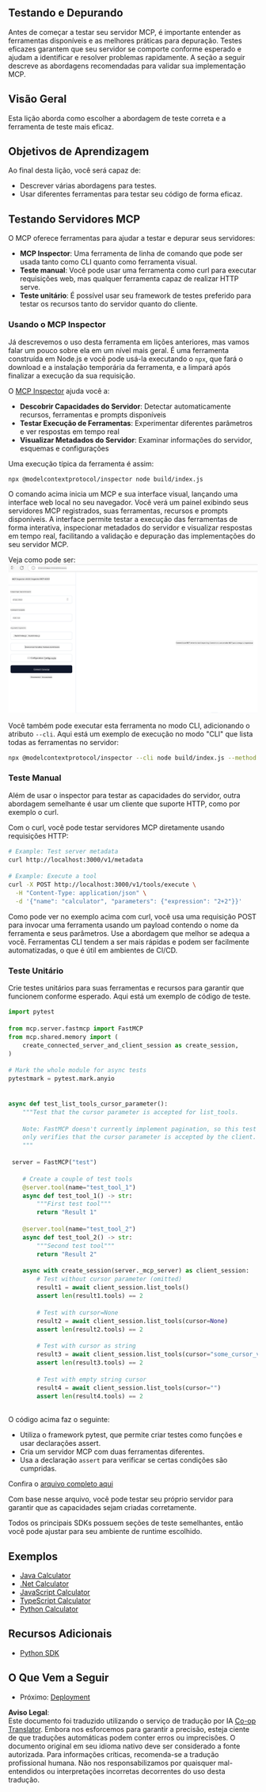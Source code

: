 <!--
CO_OP_TRANSLATOR_METADATA:
{
  "original_hash": "e25bc265a51244a7a2d93b3761543a1f",
  "translation_date": "2025-06-13T02:07:33+00:00",
  "source_file": "03-GettingStarted/08-testing/README.md",
  "language_code": "br"
}
-->
## Testando e Depurando

Antes de começar a testar seu servidor MCP, é importante entender as ferramentas disponíveis e as melhores práticas para depuração. Testes eficazes garantem que seu servidor se comporte conforme esperado e ajudam a identificar e resolver problemas rapidamente. A seção a seguir descreve as abordagens recomendadas para validar sua implementação MCP.

## Visão Geral

Esta lição aborda como escolher a abordagem de teste correta e a ferramenta de teste mais eficaz.

## Objetivos de Aprendizagem

Ao final desta lição, você será capaz de:

- Descrever várias abordagens para testes.
- Usar diferentes ferramentas para testar seu código de forma eficaz.

## Testando Servidores MCP

O MCP oferece ferramentas para ajudar a testar e depurar seus servidores:

- **MCP Inspector**: Uma ferramenta de linha de comando que pode ser usada tanto como CLI quanto como ferramenta visual.
- **Teste manual**: Você pode usar uma ferramenta como curl para executar requisições web, mas qualquer ferramenta capaz de realizar HTTP serve.
- **Teste unitário**: É possível usar seu framework de testes preferido para testar os recursos tanto do servidor quanto do cliente.

### Usando o MCP Inspector

Já descrevemos o uso desta ferramenta em lições anteriores, mas vamos falar um pouco sobre ela em um nível mais geral. É uma ferramenta construída em Node.js e você pode usá-la executando o `npx`, que fará o download e a instalação temporária da ferramenta, e a limpará após finalizar a execução da sua requisição.

O [MCP Inspector](https://github.com/modelcontextprotocol/inspector) ajuda você a:

- **Descobrir Capacidades do Servidor**: Detectar automaticamente recursos, ferramentas e prompts disponíveis
- **Testar Execução de Ferramentas**: Experimentar diferentes parâmetros e ver respostas em tempo real
- **Visualizar Metadados do Servidor**: Examinar informações do servidor, esquemas e configurações

Uma execução típica da ferramenta é assim:

```bash
npx @modelcontextprotocol/inspector node build/index.js
```

O comando acima inicia um MCP e sua interface visual, lançando uma interface web local no seu navegador. Você verá um painel exibindo seus servidores MCP registrados, suas ferramentas, recursos e prompts disponíveis. A interface permite testar a execução das ferramentas de forma interativa, inspecionar metadados do servidor e visualizar respostas em tempo real, facilitando a validação e depuração das implementações do seu servidor MCP.

Veja como pode ser: ![Inspector](../../../../translated_images/connect.141db0b2bd05f096fb1dd91273771fd8b2469d6507656c3b0c9df4b3c5473929.br.png)

Você também pode executar esta ferramenta no modo CLI, adicionando o atributo `--cli`. Aqui está um exemplo de execução no modo "CLI" que lista todas as ferramentas no servidor:

```sh
npx @modelcontextprotocol/inspector --cli node build/index.js --method tools/list
```

### Teste Manual

Além de usar o inspector para testar as capacidades do servidor, outra abordagem semelhante é usar um cliente que suporte HTTP, como por exemplo o curl.

Com o curl, você pode testar servidores MCP diretamente usando requisições HTTP:

```bash
# Example: Test server metadata
curl http://localhost:3000/v1/metadata

# Example: Execute a tool
curl -X POST http://localhost:3000/v1/tools/execute \
  -H "Content-Type: application/json" \
  -d '{"name": "calculator", "parameters": {"expression": "2+2"}}'
```

Como pode ver no exemplo acima com curl, você usa uma requisição POST para invocar uma ferramenta usando um payload contendo o nome da ferramenta e seus parâmetros. Use a abordagem que melhor se adequa a você. Ferramentas CLI tendem a ser mais rápidas e podem ser facilmente automatizadas, o que é útil em ambientes de CI/CD.

### Teste Unitário

Crie testes unitários para suas ferramentas e recursos para garantir que funcionem conforme esperado. Aqui está um exemplo de código de teste.

```python
import pytest

from mcp.server.fastmcp import FastMCP
from mcp.shared.memory import (
    create_connected_server_and_client_session as create_session,
)

# Mark the whole module for async tests
pytestmark = pytest.mark.anyio


async def test_list_tools_cursor_parameter():
    """Test that the cursor parameter is accepted for list_tools.

    Note: FastMCP doesn't currently implement pagination, so this test
    only verifies that the cursor parameter is accepted by the client.
    """

 server = FastMCP("test")

    # Create a couple of test tools
    @server.tool(name="test_tool_1")
    async def test_tool_1() -> str:
        """First test tool"""
        return "Result 1"

    @server.tool(name="test_tool_2")
    async def test_tool_2() -> str:
        """Second test tool"""
        return "Result 2"

    async with create_session(server._mcp_server) as client_session:
        # Test without cursor parameter (omitted)
        result1 = await client_session.list_tools()
        assert len(result1.tools) == 2

        # Test with cursor=None
        result2 = await client_session.list_tools(cursor=None)
        assert len(result2.tools) == 2

        # Test with cursor as string
        result3 = await client_session.list_tools(cursor="some_cursor_value")
        assert len(result3.tools) == 2

        # Test with empty string cursor
        result4 = await client_session.list_tools(cursor="")
        assert len(result4.tools) == 2
    
```

O código acima faz o seguinte:

- Utiliza o framework pytest, que permite criar testes como funções e usar declarações assert.
- Cria um servidor MCP com duas ferramentas diferentes.
- Usa a declaração `assert` para verificar se certas condições são cumpridas.

Confira o [arquivo completo aqui](https://github.com/modelcontextprotocol/python-sdk/blob/main/tests/client/test_list_methods_cursor.py)

Com base nesse arquivo, você pode testar seu próprio servidor para garantir que as capacidades sejam criadas corretamente.

Todos os principais SDKs possuem seções de teste semelhantes, então você pode ajustar para seu ambiente de runtime escolhido.

## Exemplos

- [Java Calculator](../samples/java/calculator/README.md)
- [.Net Calculator](../../../../03-GettingStarted/samples/csharp)
- [JavaScript Calculator](../samples/javascript/README.md)
- [TypeScript Calculator](../samples/typescript/README.md)
- [Python Calculator](../../../../03-GettingStarted/samples/python)

## Recursos Adicionais

- [Python SDK](https://github.com/modelcontextprotocol/python-sdk)

## O Que Vem a Seguir

- Próximo: [Deployment](/03-GettingStarted/09-deployment/README.md)

**Aviso Legal**:  
Este documento foi traduzido utilizando o serviço de tradução por IA [Co-op Translator](https://github.com/Azure/co-op-translator). Embora nos esforcemos para garantir a precisão, esteja ciente de que traduções automáticas podem conter erros ou imprecisões. O documento original em seu idioma nativo deve ser considerado a fonte autorizada. Para informações críticas, recomenda-se a tradução profissional humana. Não nos responsabilizamos por quaisquer mal-entendidos ou interpretações incorretas decorrentes do uso desta tradução.